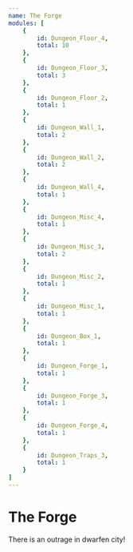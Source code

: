 ```yaml
---
name: The Forge
modules: [
    {
        id: Dungeon_Floor_4,
        total: 10
    },
    {
        id: Dungeon_Floor_3,
        total: 3
    },
    {
        id: Dungeon_Floor_2,
        total: 1
    },
    {
        id: Dungeon_Wall_1,
        total: 2
    },
    {
        id: Dungeon_Wall_2,
        total: 2
    },
    {
        id: Dungeon_Wall_4,
        total: 1
    },
    {
        id: Dungeon_Misc_4,
        total: 1
    },
    {
        id: Dungeon_Misc_3,
        total: 2
    },
    {
        id: Dungeon_Misc_2,
        total: 1
    },
    {
        id: Dungeon_Misc_1,
        total: 1
    },
    {
        id: Dungeon_Box_1,
        total: 1
    },
    {
        id: Dungeon_Forge_1,
        total: 1
    },
    {
        id: Dungeon_Forge_3,
        total: 1
    },
    {
        id: Dungeon_Forge_4,
        total: 1
    },
    {
        id: Dungeon_Traps_3,
        total: 1
    }
]
---
```


# The Forge
There is an outrage in dwarfen city!